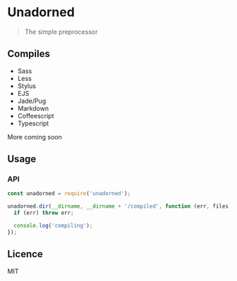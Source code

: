# Unadorned

> The simple preprocessor

## Compiles
- Sass
- Less
- Stylus
- EJS
- Jade/Pug
- Markdown
- Coffeescript
- Typescript

More coming soon

## Usage
### API
```javascript
const unadorned = require('unadorned');

unadorned.dir(__dirname, __dirname + '/compiled', function (err, files) {
  if (err) throw err;

  console.log('compiling');
});
```

## Licence
MIT

